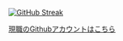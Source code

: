 [![GitHub Streak](https://streak-stats.demolab.com?user=itaru-tok&theme=dark)](https://git.io/streak-stats)

[現職のGithubアカウントはこちら](https://github.com/cuon-tokuda)

<!-- <p align="left"> 
  <img alt="Top Langs" height="150px" src="https://github-readme-stats.vercel.app/api/top-langs/?username=itaru-tok&layout=compact&show_icons=true&theme=onedark" />
  <img alt="GitHub Stats" height="150px" src="https://github-readme-stats.vercel.app/api?username=itaru-tok&theme=onedark&show_icons=true" />
</p>

[![trophy](https://github-profile-trophy.vercel.app/?username=itaru-tok&theme=onedark&column=9)](https://github.com/ryo-ma/github-profile-trophy)
